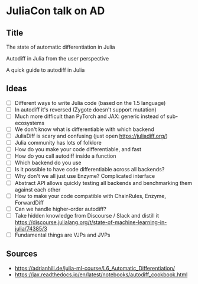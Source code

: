 # JuliaCon talk on AD

## Title

The state of automatic differentiation in Julia

Autodiff in Julia from the user perspective

A quick guide to autodiff in Julia

## Ideas

- [ ] Different ways to write Julia code (based on the 1.5 language)
- [ ] In autodiff it's reversed (Zygote doesn't support mutation)
- [ ] Much more difficult than PyTorch and JAX: generic instead of sub-ecosystems
- [ ] We don't know what is differentiable with which backend
- [ ] JuliaDiff is scary and confusing (just open https://juliadiff.org/)
- [ ] Julia community has lots of folklore
- [ ] How do you make your code differentiable, and fast
- [ ] How do you call autodiff inside a function
- [ ] Which backend do you use
- [ ] Is it possible to have code differentiable across all backends?
- [ ] Why don't we all just use Enzyme? Complicated interface
- [ ] Abstract API allows quickly testing all backends and benchmarking them against each other
- [ ] How to make your code compatible with ChainRules, Enzyme, ForwardDiff
- [ ] Can we handle higher-order autodiff?
- [ ] Take hidden knowledge from Discourse / Slack and distill it https://discourse.julialang.org/t/state-of-machine-learning-in-julia/74385/3 
- [ ] Fundamental things are VJPs and JVPs

## Sources

- https://adrianhill.de/julia-ml-course/L6_Automatic_Differentiation/
- https://jax.readthedocs.io/en/latest/notebooks/autodiff_cookbook.html

